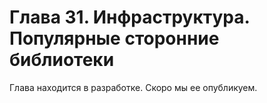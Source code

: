 # Глава 31. Инфраструктура. Популярные сторонние библиотеки

Глава находится в разработке. Скоро мы ее опубликуем.